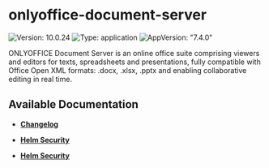 # onlyoffice-document-server

![Version: 10.0.24](https://img.shields.io/badge/Version-10.0.24-informational?style=flat-square) ![Type: application](https://img.shields.io/badge/Type-application-informational?style=flat-square) ![AppVersion: "7.4.0"](https://img.shields.io/badge/AppVersion-"7.4.0"-informational?style=flat-square)

ONLYOFFICE Document Server is an online office suite comprising viewers and editors for texts, spreadsheets and presentations, fully compatible with Office Open XML formats: .docx, .xlsx, .pptx and enabling collaborative editing in real time.

## Available Documentation

- [**Changelog**](CHANGELOG)

- [**Helm Security**](container-security)

- [**Helm Security**](helm-security)

